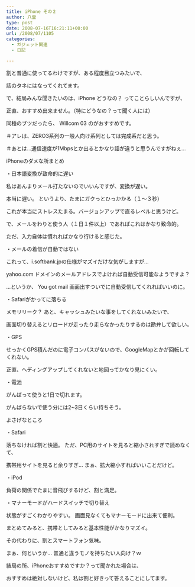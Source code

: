```yaml
---
title: iPhone その２
author: 八雲
type: post
date: 2008-07-16T16:21:11+00:00
url: /2008/07/1105
categories:
  - ガジェット関連
  - 日記

---
```

割と普通に使ってるわけですが、ある程度目立つみたいで、
  
話のタネにはなってくれてます。

で、結局みんな聞きたいのは、iPhone どうなの？ ってことらしいんですが、
  
正直、おすすめ出来ません。（特にどうなの？って聞く人には）
  
同種のブツだったら、 Willcom 03 のがおすすめです。
  
＃アレは、ZERO3系列の一般人向け系列としては完成系だと思う。
  
＃あとは…通信速度が1Mbpsとか出るとかなり話が違うと思うんですがねぇ…

iPhoneのダメな所まとめ
  
・日本語変換が致命的に遅い
  
私はあんまりメール打たないのでいいんですが、変換が遅い。
  
本当に遅い。 というより、たまにガクっとひっかかる（１～３秒）
  
これが本当にストレスたまる。バージョンアップで直るレベルと思うけど。
  
で、メールをわりと使う人（１日１件以上）であればこれはかなり致命的。
  
ただ、入力自体は慣れればかなり行けると感じた。

・メールの着信が自動ではない
  
これって、i.softbank.jpの仕様がマズイだけな気がしますが…
  
yahoo.com ドメインのメールアドレスでよければ自動受信可能なようですよ？
  
…というか、 You got mail 画面出すついでに自動受信してくれればいいのに。

・Safariがかってに落ちる
  
メモリリーク？ あと、キャッシュみたいな事をしてくれないみたいで、
  
画面切り替えるとリロードが走ったり走らなかったりするのは勘弁して欲しい。

・GPS
  
せっかくGPS積んだのに電子コンパスがないので、GoogleMapとかが回転してくれない。
  
正直、ヘディングアップしてくれないと地図ってかなり見にくい。

・電池
  
がんばって使うと1日で切れます。
  
がんばらないで使う分には2~3日くらい持ちそう。

よさげなところ
  
・Safari
  
落ちなければ割と快適。 ただ、PC用のサイトを見ると縮小されすぎで読めなくて、
  
携帯用サイトを見ると余りすぎ… まぁ、拡大縮小すればいいことだけど。

・iPod
  
負荷の関係でたまに音飛びするけど、割と満足。

・マナーモードがハードスイッチで切り替え
  
状態がすごくわかりやすい。 画面見なくてもマナーモードに出来て便利。

まとめてみると、携帯としてみると基本性能がかなりマズイ。
  
その代わりに、割とスマートフォン気味。
  
まぁ、何というか… 普通と違うモノを持ちたい人向け？ｗ

結局の所、iPhoneおすすめですか？って聞かれた場合は、
  
おすすめは絶対しないけど、私は割と好きって答えることにしてます。